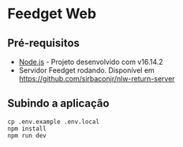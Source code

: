 # Feedget Web

## Pré-requisitos

* [Node.js](https://nodejs.org/en/) - Projeto desenvolvido com v16.14.2
* Servidor Feedget rodando. Disponível em https://github.com/sirbaconjr/nlw-return-server

## Subindo a aplicação

```shell
cp .env.example .env.local
npm install
npm run dev
```

